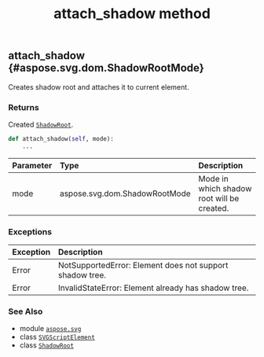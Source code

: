 ﻿---
title: attach_shadow method
second_title: Aspose.SVG for Python via .NET API References
description: 
type: docs
weight: 40
url: /python-net/aspose.svg/svgscriptelement/attach_shadow/
is_root: false
---

## attach_shadow {#aspose.svg.dom.ShadowRootMode}

Creates shadow root and attaches it to current element.


### Returns 


Created [`ShadowRoot`](/svg/python-net/aspose.svg.dom/shadowroot).


```python
def attach_shadow(self, mode):
    ...
```


| Parameter | Type | Description |
| :- | :- | :- |
| mode | aspose.svg.dom.ShadowRootMode | Mode in which shadow root will be created. |
### Exceptions
| Exception | Description |
| :- | :- |
| Error | NotSupportedError: Element does not support shadow tree. |
| Error | InvalidStateError: Element already has shadow tree. |





### See Also
* module [`aspose.svg`](../../)
* class [`SVGScriptElement`](/svg/python-net/aspose.svg/svgscriptelement)
* class [`ShadowRoot`](/svg/python-net/aspose.svg.dom/shadowroot)
